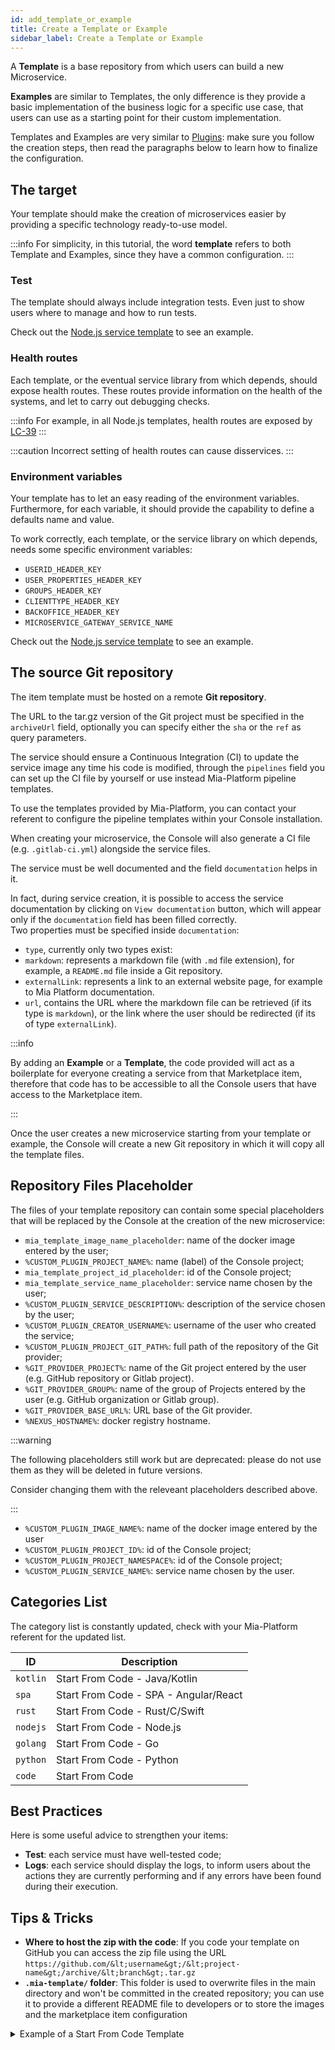 ```yaml
---
id: add_template_or_example
title: Create a Template or Example
sidebar_label: Create a Template or Example
---
```


A **Template** is a base repository from which users can build a new Microservice.

**Examples** are similar to Templates, the only difference is they provide a basic implementation of the business logic for a specific use case, that users can use as a starting point for their custom implementation.

Templates and Examples are very similar to [Plugins](/marketplace/add_to_marketplace/add_item_by_type/add_plugin.md): make sure you follow the creation steps, then read the paragraphs below to learn how to finalize the configuration.

## The target

Your template should make the creation of microservices easier by providing a specific technology ready-to-use model.

:::info
For simplicity, in this tutorial, the word **template** refers to both Template and Examples, since they have a common configuration.
:::

### Test

The template should always include integration tests.
Even just to show users where to manage and how to run tests.

Check out the [Node.js service template](https://github.com/mia-platform-marketplace/Node.js-Custom-Plugin-Template/blob/master/tests/index.test.js) to see an example.

### Health routes

Each template, or the eventual service library from which depends, should expose health routes.
These routes provide information on the health of the systems, and let to carry out debugging checks.

:::info
For example, in all Node.js templates, health routes are exposed by [LC-39](https://github.com/mia-platform/lc39)
:::

:::caution
Incorrect setting of health routes can cause disservices.
:::

### Environment variables

Your template has to let an easy reading of the environment variables. Furthermore, for each variable, it should provide the capability to define a defaults name and value.

To work correctly, each template, or the service library on which depends, needs some specific environment variables:

- `USERID_HEADER_KEY`
- `USER_PROPERTIES_HEADER_KEY`
- `GROUPS_HEADER_KEY`
- `CLIENTTYPE_HEADER_KEY`
- `BACKOFFICE_HEADER_KEY`
- `MICROSERVICE_GATEWAY_SERVICE_NAME`

Check out the [Node.js service template](https://github.com/mia-platform-marketplace/Node.js-Custom-Plugin-Template/blob/255233ce35ec7748bb4120057dc36fcd2bb3f983/Dockerfile#L29-L30) to see an example.

## The source Git repository

The item template must be hosted on a remote **Git repository**.

The URL to the tar.gz version of the Git project must be specified in the `archiveUrl` field, optionally you can specify either the `sha` or the `ref` as query parameters.

The service should ensure a Continuous Integration (CI) to update the service image any time his code is modified, through the `pipelines` field you can set up the CI file by yourself or use instead Mia-Platform pipeline templates.  

To use the templates provided by Mia-Platform, you can contact your referent to configure the pipeline templates within your Console installation.

When creating your microservice, the Console will also generate a CI file (e.g. `.gitlab-ci.yml`) alongside the service files.

The service must be well documented and the field `documentation` helps in it.

In fact, during service creation, it is possible to access the service documentation by clicking on `View documentation` button, which will appear only if the `documentation` field has been filled correctly.  
Two properties must be specified inside `documentation`:  

- `type`, currently only two types exist:
- `markdown`: represents a markdown file (with `.md` file extension), for example, a `README.md` file inside a Git repository.
- `externalLink`: represents a link to an external website page, for example to Mia Platform documentation.
- `url`, contains the URL where the markdown file can be retrieved (if its type is `markdown`), or the link where the user should be redirected (if its of type `externalLink`).  

:::info

By adding an **Example** or a **Template**, the code provided will act as a boilerplate for everyone creating a service from that Marketplace item, therefore that code has to be accessible to all the Console users that have access to the Marketplace item.

:::  

Once the user creates a new microservice starting from your template or example, the Console will create a new Git repository in which it will copy all the template files.

## Repository Files Placeholder

The files of your template repository can contain some special placeholders that will be replaced by the Console at the creation of the new microservice:

- `mia_template_image_name_placeholder`: name of the docker image entered by the user;
- `%CUSTOM_PLUGIN_PROJECT_NAME%`: name (label) of the Console project;
- `mia_template_project_id_placeholder`: id of the Console project;
- `mia_template_service_name_placeholder`: service name chosen by the user;
- `%CUSTOM_PLUGIN_SERVICE_DESCRIPTION%`: description of the service chosen by the user;
- `%CUSTOM_PLUGIN_CREATOR_USERNAME%`: username of the user who created the service;
- `%CUSTOM_PLUGIN_PROJECT_GIT_PATH%`: full path of the repository of the Git provider;
- `%GIT_PROVIDER_PROJECT%`: name of the Git project entered by the user (e.g. GitHub repository or Gitlab project).
- `%GIT_PROVIDER_GROUP%`: name of the group of Projects entered by the user (e.g. GitHub organization or Gitlab group).
- `%GIT_PROVIDER_BASE_URL%`: URL base of the Git provider.
- `%NEXUS_HOSTNAME%`: docker registry hostname.

:::warning

The following placeholders still work but are deprecated: please do not use them as they will be deleted in future versions.

Consider changing them with the releveant placeholders described above.

:::

- `%CUSTOM_PLUGIN_IMAGE_NAME%`: name of the docker image entered by the user
- `%CUSTOM_PLUGIN_PROJECT_ID%`: id of the Console project;
- `%CUSTOM_PLUGIN_PROJECT_NAMESPACE%`: id of the Console project;
- `%CUSTOM_PLUGIN_SERVICE_NAME%`: service name chosen by the user.

## Categories List

The category list is constantly updated, check with your Mia-Platform referent for the updated list.

| ID       | Description                           |
| -------- | ------------------------------------- |
| `kotlin` | Start From Code - Java/Kotlin         |
| `spa`    | Start From Code - SPA - Angular/React |
| `rust`   | Start From Code - Rust/C/Swift        |
| `nodejs` | Start From Code - Node.js             |
| `golang` | Start From Code - Go                  |
| `python` | Start From Code - Python              |
| `code`   | Start From Code                       |

## Best Practices

Here is some useful advice to strengthen your items:

- **Test**: each service must have well-tested code;
- **Logs**: each service should display the logs, to inform users about the actions they are currently performing and if any errors have been found during their execution.

## Tips & Tricks

- **Where to host the zip with the code**: If you code your template on GitHub you can access the zip file using the URL `https://github.com/&lt;username&gt;/&lt;project-name&gt;/archive/&lt;branch&gt;.tar.gz`
- **`.mia-template/` folder**: This folder is used to overwrite files in the main directory and won't be committed in the created repository; you can use it to provide a different README file to developers or to store the images and the marketplace item configuration

<details><summary>Example of a Start From Code Template</summary>

```json
{
    "name": "Spring Boot Native",
    "description": "Starter for Spring Boot Native Application",
    "type": "template",
    "releaseStage": "stable",
    "tenantId": "my-tenant",
    "itemId": "spring-boot-service",
    "repositoryUrl": "https://sample-url.com",
    "label": "Spring Boot Native",
    "categoryId": "kotlin",
    "suportedBy": "Supported",
    "documentation": {
        "type": "markdown",
        "url": "https://url-of-documentation.org"
    },
    "image": {
        "localPath": "./image.png"
    },
    "supportedByImage": {
        "localPath": "./supportedByImage.jpeg"
    },
    "resources":{
        "services":{
            "spring-boot-service":{
                "name": "spring-boot-service",
                "description": "Simple Spring Boot Native service",
                "archiveUrl": "https://the-archive-url.org",
                "containerPorts": [
                    {
                        "name": "http",
                        "from": 80,
                        "to": 3000,
                        "protocol": "TCP"
                    }
                ],
                "type": "template",
                "defaultEnvironmentVariables": [
                    {
                      "name": "LOG_LEVEL",
                      "value": "{{LOG_LEVEL}}",
                      "valueType": "plain"
                    },
                    {
                      "name": "HTTP_PORT",
                      "value": "3000",
                      "valueType": "plain"
                    }
                ],
                "defaultProbes": {
                    "liveness": {
                        "initialDelaySeconds": 40,
                        "periodSeconds": 15,
                        "timeoutSeconds": 1,
                        "successThreshold": 1,
                        "failureThreshold": 3
                    }
                },
                "defaultResources": {
                    "cpuLimits": {
                      "max": "150m",
                      "min": "50m"
                    },
                    "memoryLimits": {
                      "max": "400Mi",
                      "min": "400Mi"
                    }
                  }
            }
        }
    }
}
```

</details>

